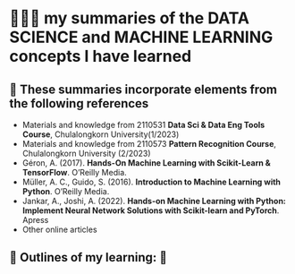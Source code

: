 # 👩🏻‍💻 my summaries of the DATA SCIENCE and MACHINE LEARNING concepts I have learned


## 🔑 These summaries incorporate elements from the following **references**
- Materials and knowledge from 2110531 **Data Sci & Data Eng Tools Course**, Chulalongkorn University(1/2023)
- Materials and knowledge from 2110573 **Pattern Recognition Course**, Chulalongkorn University (2/2023)
- Géron, A. (2017). **Hands-On Machine Learning with Scikit-Learn & TensorFlow**. O’Reilly Media.
- Müller, A. C., Guido, S. (2016). **Introduction to Machine Learning with Python**. O’Reilly Media.
- Jankar, A., Joshi, A. (2022). **Hands-on Machine Learning with Python: Implement Neural Network Solutions with Scikit-learn and PyTorch**. Apress
- Other online articles

## 🌱 **Outlines of my learning:** 🌱

